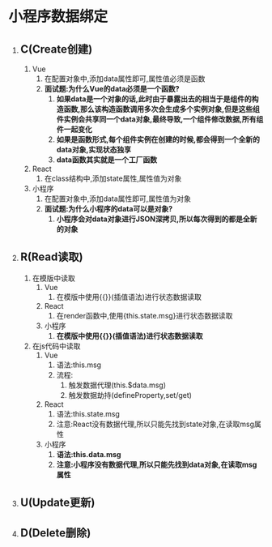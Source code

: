 # 小程序数据绑定

1. ## C(Create创建)

   1. Vue
      1. 在配置对象中,添加data属性即可,属性值必须是函数
      2. **面试题:为什么Vue的data必须是一个函数?**
         1. **如果data是一个对象的话,此时由于暴露出去的相当于是组件的构造函数,那么该构造函数调用多次会生成多个实例对象,但是这些组件实例会共享同一个data对象,最终导致,一个组件修改数据,所有组件一起变化**
         2. **如果是函数形式,每个组件实例在创建的时候,都会得到一个全新的data对象,实现状态独享**
         3. **data函数其实就是一个工厂函数**
   2. React
      1. 在class结构中,添加state属性,属性值为对象
   3. 小程序
      1. 在配置对象中,添加data属性即可,属性值为对象
      2. **面试题:为什么小程序的data可以是对象?**
         1. **小程序会对data对象进行JSON深拷贝,所以每次得到的都是全新的对象**

2. ## R(Read读取)

   1. 在模版中读取
      1. Vue
         1. 在模版中使用{{}}(插值语法)进行状态数据读取
      2. React
         1. 在render函数中,使用{this.state.msg}进行状态数据读取
      3. 小程序
         1. **在模版中使用{{}}(插值语法)进行状态数据读取**
   2. 在js代码中读取
      1. Vue
         1. 语法:this.msg
         2. 流程:
            1. 触发数据代理(this.$data.msg)
            2. 触发数据劫持(defineProperty,set/get)
      2. React
         1. 语法:this.state.msg
         2. 注意:React没有数据代理,所以只能先找到state对象,在读取msg属性
      3. 小程序
         1. **语法:this.data.msg**
         2. **注意:小程序没有数据代理,所以只能先找到data对象,在读取msg属性**

3. ## U(Update更新)

4. ## D(Delete删除)